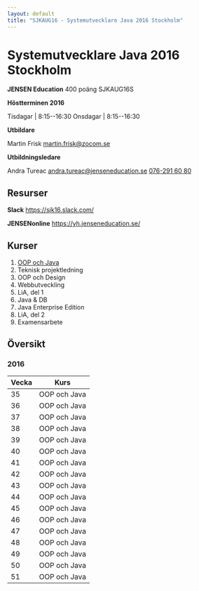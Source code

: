 ```yaml
---
layout: default
title: "SJKAUG16 - Systemutvecklare Java 2016 Stockholm"
---
```



Systemutvecklare Java 2016 Stockholm
====================================
**JENSEN Education**
400 poäng
SJKAUG16S

**Höstterminen 2016**

Tisdagar  | 8:15--16:30
Onsdagar | 8:15--16:30

**Utbildare** 

Martin Frisk 
<martin.frisk@zocom.se>


**Utbildningsledare**

Andra Tureac
<andra.tureac@jenseneducation.se>
[076-291 60 80](tel:0762916080)


Resurser
--------
**Slack**
https://sjk16.slack.com/

**JENSENonline**
https://yh.jenseneducation.se/


Kurser
------
1.	[OOP och Java](oop-och-java/) 
4.	Teknisk projektledning
2.	OOP och Design
5.	Webbutveckling 
3.	LiA, del 1
6.	Java & DB 
7.	Java Enterprise Edition 
8.	LiA, del 2
9.	Examensarbete



Översikt
--------


### 2016

Vecka  | Kurs
-------|-------
35  | OOP och Java
36  | OOP och Java
37  | OOP och Java
38  | OOP och Java
39  | OOP och Java
40  | OOP och Java
41  | OOP och Java
42  | OOP och Java
43  | OOP och Java
44  | OOP och Java
45  | OOP och Java
46  | OOP och Java
47  | OOP och Java
48  | OOP och Java
49  | OOP och Java
50  | OOP och Java
51  | OOP och Java
